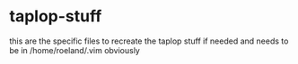 # taplop-stuff

this are the specific files to recreate the taplop stuff if needed
and needs to be in /home/roeland/.vim obviously



